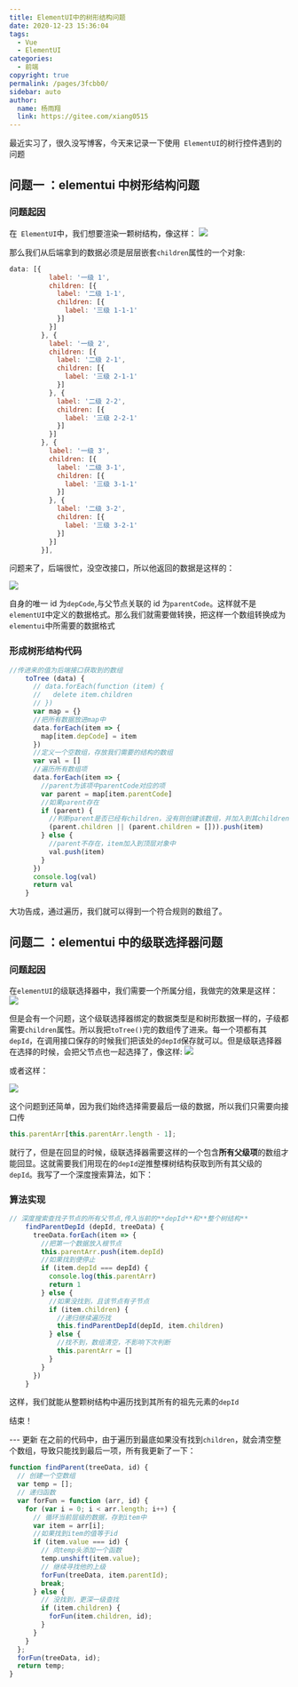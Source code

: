 ```yaml
---
title: ElementUI中的树形结构问题
date: 2020-12-23 15:36:04
tags:
  - Vue
  - ElementUI
categories:
  - 前端
copyright: true
permalink: /pages/3fcbb0/
sidebar: auto
author:
  name: 杨雨翔
  link: https://gitee.com/xiang0515
---
```


最近实习了，很久没写博客，今天来记录一下使用` ElementUI`的树行控件遇到的问题

## 问题一 ：elementui 中树形结构问题

### 问题起因

在` ElementUI`中，我们想要渲染一颗树结构，像这样：
![](https://yangblogimg.oss-cn-hangzhou.aliyuncs.com/blogImg/树形控件.png)

那么我们从后端拿到的数据必须是层层嵌套`children`属性的一个对象:

```js
data: [{
          label: '一级 1',
          children: [{
            label: '二级 1-1',
            children: [{
              label: '三级 1-1-1'
            }]
          }]
        }, {
          label: '一级 2',
          children: [{
            label: '二级 2-1',
            children: [{
              label: '三级 2-1-1'
            }]
          }, {
            label: '二级 2-2',
            children: [{
              label: '三级 2-2-1'
            }]
          }]
        }, {
          label: '一级 3',
          children: [{
            label: '二级 3-1',
            children: [{
              label: '三级 3-1-1'
            }]
          }, {
            label: '二级 3-2',
            children: [{
              label: '三级 3-2-1'
            }]
          }]
        }],
```

问题来了，后端很忙，没空改接口，所以他返回的数据是这样的：

![](https://yangblogimg.oss-cn-hangzhou.aliyuncs.com/blogImg/接口传值.png)

自身的唯一 id 为`depCode`,与父节点关联的 id 为`parentCode`。这样就不是`elementUI`中定义的数据格式。那么我们就需要做转换，把这样一个数组转换成为`elementui`中所需要的数据格式

### 形成树形结构代码

```js
//传进来的值为后端接口获取到的数组
    toTree (data) {
      // data.forEach(function (item) {
      //   delete item.children
      // })
      var map = {}
      //把所有数据放进map中
      data.forEach(item => {
        map[item.depCode] = item
      })
      //定义一个空数组，存放我们需要的结构的数组
      var val = []
      //遍历所有数组项
      data.forEach(item => {
        //parent为该项中parentCode对应的项
        var parent = map[item.parentCode]
        //如果parent存在
        if (parent) {
          //判断parent是否已经有children，没有则创建该数组，并加入到其children中
          (parent.children || (parent.children = [])).push(item)
        } else {
          //parent不存在，item加入到顶层对象中
          val.push(item)
        }
      })
      console.log(val)
      return val
    }
```

大功告成，通过遍历，我们就可以得到一个符合规则的数组了。

## 问题二 ：elementui 中的级联选择器问题

### 问题起因

在`elementUI`的级联选择器中，我们需要一个所属分组，我做完的效果是这样：
![](https://yangblogimg.oss-cn-hangzhou.aliyuncs.com/blogImg/级联选择器完成样式.png)

但是会有一个问题，这个级联选择器绑定的数据类型是和树形数据一样的，子级都需要`children`属性。所以我把`toTree()`完的数组传了进来。每一个项都有其`depId`，在调用接口保存的时候我们把该处的`depId`保存就可以。但是级联选择器在选择的时候，会把父节点也一起选择了，像这样:
![](https://yangblogimg.oss-cn-hangzhou.aliyuncs.com/blogImg/二级级联选择器.png)

或者这样：

![](https://yangblogimg.oss-cn-hangzhou.aliyuncs.com/blogImg/级联选择器三级.png)

这个问题到还简单，因为我们始终选择需要最后一级的数据，所以我们只需要向接口传

```js
this.parentArr[this.parentArr.length - 1];
```

就行了，但是在回显的时候，级联选择器需要这样的一个包含**所有父级项**的数组才能回显。这就需要我们用现在的`depId`逆推整棵树结构获取到所有其父级的`depId`。我写了一个深度搜索算法，如下：

### 算法实现

```js
// 深度搜索查找子节点的所有父节点,传入当前的**depId**和**整个树结构**
    findParentDepId (depId, treeData) {
      treeData.forEach(item => {
        //把第一个数据放入根节点
        this.parentArr.push(item.depId)
        //如果找到便停止
        if (item.depId === depId) {
          console.log(this.parentArr)
          return 1
        } else {
          //如果没找到，且该节点有子节点
          if (item.children) {
            //递归继续遍历找
            this.findParentDepId(depId, item.children)
          } else {
            //找不到，数组清空，不影响下次判断
            this.parentArr = []
          }
        }
      })
    }
```

这样，我们就能从整颗树结构中遍历找到其所有的祖先元素的`depId`

结束！

--- 更新
在之前的代码中，由于遍历到最底如果没有找到`children`，就会清空整个数组，导致只能找到最后一项，所有我更新了一下：

```js
function findParent(treeData, id) {
  // 创建一个空数组
  var temp = [];
  // 递归函数
  var forFun = function (arr, id) {
    for (var i = 0; i < arr.length; i++) {
      // 循环当前层级的数据，存到item中
      var item = arr[i];
      //如果找到item的值等于id
      if (item.value === id) {
        // 向temp头添加一个函数
        temp.unshift(item.value);
        // 继续寻找他的上级
        forFun(treeData, item.parentId);
        break;
      } else {
        // 没找到，更深一级查找
        if (item.children) {
          forFun(item.children, id);
        }
      }
    }
  };
  forFun(treeData, id);
  return temp;
}
```
